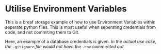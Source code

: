# Utilise Environment Variables 

This is a breaf storage example of how to use Environment Variables within seperate python files. This is most useful when seperating credentials from code, and not commiting them to Git. 

Here, an example of a database credentials is given. *In the actual use case, the* `.gitignore` *file would not have the* `.env` *commented out.* 
